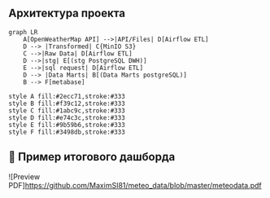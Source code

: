 ## Архитектура проекта
```mermaid
graph LR
    A[OpenWeatherMap API] -->|API/Files| D[Airflow ETL]
    D --> |Transformed| C{MinIO S3} 
    C -->|Raw Data| D[Airflow ETL]
    D -->|stg| E[(stg PostgreSQL DWH)]
    E -->|sql request| D[Airflow ETL] 
    D --> |Data Marts| B[(Data Marts postgreSQL)]
    B --> F[metabase]

style A fill:#2ecc71,stroke:#333
style B fill:#f39c12,stroke:#333
style C fill:#1abc9c,stroke:#333
style D fill:#e74c3c,stroke:#333
style E fill:#9b59b6,stroke:#333
style F fill:#3498db,stroke:#333
```
## 📝  Пример итогового дашборда
![Preview PDF]https://github.com/MaximSI81/meteo_data/blob/master/meteodata.pdf

